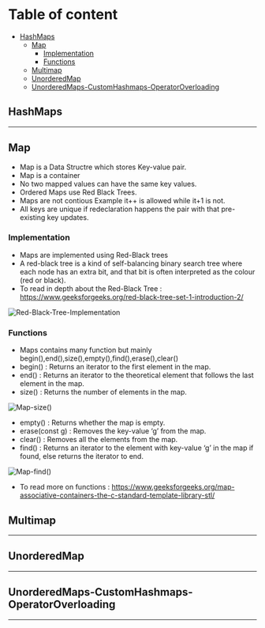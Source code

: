 <!-- Table of content -->

# Table of content
- [HashMaps](#HashMaps)
  - [Map](#Map)
    - [Implementation](#Implementation)
    - [Functions](#Functions)
  - [Multimap](#Multimap)
  - [UnorderedMap](#merge-sort)
  - [UnorderedMaps-CustomHashmaps-OperatorOverloading](#UnorderedMaps-CustomHashmaps-OperatorOverloading)

## HashMaps
---

## Map

- Map is a Data Structre which stores Key-value pair. 
- Map is a container 
- No two mapped values can have the same key values.
- Ordered Maps use Red Black Trees. 
- Maps are not contious Example it++ is allowed while it+1 is not.  
- All keys are unique if redeclaration happens the pair with that pre-existing key updates.

### Implementation

- Maps are implemented using Red-Black trees 
- A red-black tree is a kind of self-balancing binary search tree where each node has an extra bit, and that bit is often interpreted as the colour (red or black). 
- To read in depth about the Red-Black Tree : https://www.geeksforgeeks.org/red-black-tree-set-1-introduction-2/
<!-- image to help better explain the concept -->
![Red-Black-Tree-Implementation](https://user-images.githubusercontent.com/55507957/156937266-1891d44a-af23-4bfd-b829-2b7b3808c751.PNG)
<!-- citation : [Here](https://www.scaler.com/topics/cpp/map-in-cpp/)  -->

### Functions

- Maps contains many function but mainly begin(),end(),size(),empty(),find(),erase(),clear()
- begin() : Returns an iterator to the first element in the map.
- end() : Returns an iterator to the theoretical element that follows the last element in the map.
- size() : Returns the number of elements in the map.
<!-- image to help better explain the concept -->
![Map-size()](https://user-images.githubusercontent.com/55507957/156937331-d754e4a3-acae-4408-8523-42a9f7793ee8.PNG)
<!-- citation : [Here](https://www.scaler.com/topics/cpp/map-in-cpp/)  -->
- empty() : Returns whether the map is empty.
- erase(const g) : Removes the key-value ‘g’ from the map.
- clear() : Removes all the elements from the map.
- find() : Returns an iterator to the element with key-value ‘g’ in the map if found, else returns the iterator to end.
<!-- image to help better explain the concept -->
![Map-find()](https://user-images.githubusercontent.com/55507957/156937397-9b52020c-9d82-4338-8689-22f6b441d1d1.PNG)
<!-- citation : [Here](https://www.studytonight.com/cpp/stl/stl-container-map)  -->

- To read more on functions : https://www.geeksforgeeks.org/map-associative-containers-the-c-standard-template-library-stl/

## Multimap

---

## UnorderedMap

---

## UnorderedMaps-CustomHashmaps-OperatorOverloading

---





